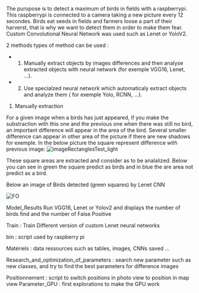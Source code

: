 The puropose is to detect a maximum of birds in fields with a raspberrypi. This raspberrypi is connected to a camera taking a new picture every 12 secondes. 
Birds eat seeds in fields and farmers loose a part of their harverst, that is why we want to detect them in order to make them fear. 
Custom Convolutional Neural Network was used such as Lenet or YoloV2.




2 methods types of method can be used :
- 1) Manually extract objects by images differences and then analyse extracted objects with neural network (for exemple VGG16, Lenet, ...).
- 2) Use specialzed neural network which automaticaly extract objects and analyze them ( for exemple Yolo, RCNN, ...).  

1) Manually extraction

For a given image when a birds has just appeared, if you make the substraction with this one and the previous one when there was still no bird, an important difference will appear in the area  of the bird. 
Several smaller difference can appear in other area of the picture if there are new shadows for exemple. In the below picture the square represent difference with previous image:
![imageRectanglesTest_light](https://user-images.githubusercontent.com/30336936/95189697-7c992200-07ce-11eb-9201-d5c96e27b020.jpg)


These square areas are extracted and consider as to be analalized.
Below you can see in green the square predict as birds and in blue the are area not predict as a bird.





Below an image of Birds detected (green squares) by Lenet CNN

![FO](https://user-images.githubusercontent.com/30336936/94801959-1fc0f480-03e7-11eb-9986-534e52c07f3a.jpg)


Model_Results
Run VGG16, Lenet or Yolov2 and displays the number of birds find and the number of False Positive

Train : Train Different version of custom Lenet neural networks 

bin : script used by raspberry pi

Matériels : data ressources such as tables, images, CNNs saved ... 

Research_and_optimization_of_parameters : search new parameter such as new classes, and try to find the best parameters for difference images 

Positionnement : script to switch positions in photo view to position in map view
Parameter_GPU : first explorations to make the GPU work




